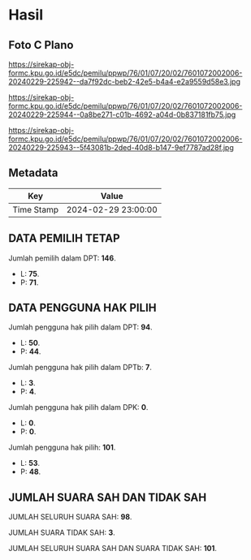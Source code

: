 # Hasil

## Foto C Plano

https://sirekap-obj-formc.kpu.go.id/e5dc/pemilu/ppwp/76/01/07/20/02/7601072002006-20240229-225942--da7f92dc-beb2-42e5-b4a4-e2a9559d58e3.jpg

https://sirekap-obj-formc.kpu.go.id/e5dc/pemilu/ppwp/76/01/07/20/02/7601072002006-20240229-225944--0a8be271-c01b-4692-a04d-0b837181fb75.jpg

https://sirekap-obj-formc.kpu.go.id/e5dc/pemilu/ppwp/76/01/07/20/02/7601072002006-20240229-225943--5f43081b-2ded-40d8-b147-9ef7787ad28f.jpg


## Metadata

| Key        | Value               |
| ---------- | ------------------- |
| Time Stamp | 2024-02-29 23:00:00 |


## DATA PEMILIH TETAP

Jumlah pemilih dalam DPT: **146**.
 * L: **75**.
 * P: **71**.

## DATA PENGGUNA HAK PILIH

Jumlah pengguna hak pilih dalam DPT: **94**.
 * L: **50**.
 * P: **44**.

Jumlah pengguna hak pilih dalam DPTb: **7**.
 * L: **3**.
 * P: **4**.

Jumlah pengguna hak pilih dalam DPK: **0**.
 * L: **0**.
 * P: **0**.

Jumlah pengguna hak pilih: **101**.
 * L: **53**.
 * P: **48**.

## JUMLAH SUARA SAH DAN TIDAK SAH

JUMLAH SELURUH SUARA SAH: **98**.

JUMLAH SUARA TIDAK SAH: **3**.

JUMLAH SELURUH SUARA SAH DAN SUARA TIDAK SAH: **101**.


